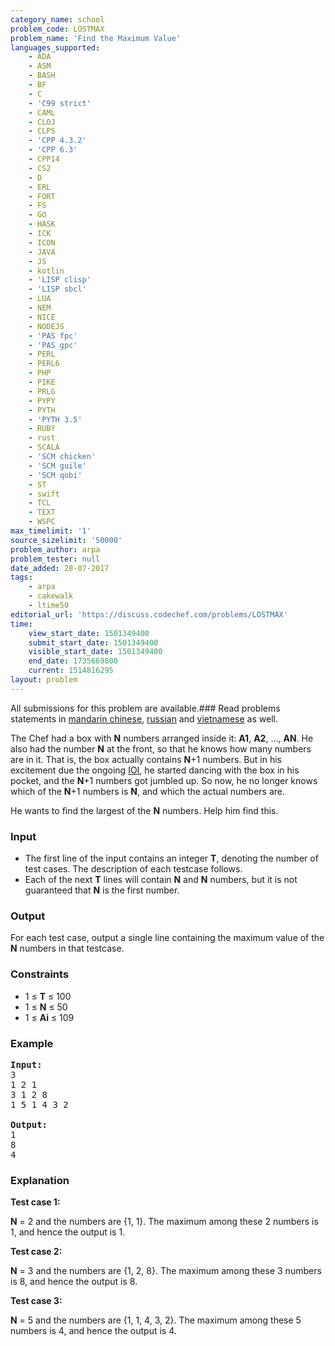 ```yaml
---
category_name: school
problem_code: LOSTMAX
problem_name: 'Find the Maximum Value'
languages_supported:
    - ADA
    - ASM
    - BASH
    - BF
    - C
    - 'C99 strict'
    - CAML
    - CLOJ
    - CLPS
    - 'CPP 4.3.2'
    - 'CPP 6.3'
    - CPP14
    - CS2
    - D
    - ERL
    - FORT
    - FS
    - GO
    - HASK
    - ICK
    - ICON
    - JAVA
    - JS
    - kotlin
    - 'LISP clisp'
    - 'LISP sbcl'
    - LUA
    - NEM
    - NICE
    - NODEJS
    - 'PAS fpc'
    - 'PAS gpc'
    - PERL
    - PERL6
    - PHP
    - PIKE
    - PRLG
    - PYPY
    - PYTH
    - 'PYTH 3.5'
    - RUBY
    - rust
    - SCALA
    - 'SCM chicken'
    - 'SCM guile'
    - 'SCM qobi'
    - ST
    - swift
    - TCL
    - TEXT
    - WSPC
max_timelimit: '1'
source_sizelimit: '50000'
problem_author: arpa
problem_tester: null
date_added: 28-07-2017
tags:
    - arpa
    - cakewalk
    - ltime50
editorial_url: 'https://discuss.codechef.com/problems/LOSTMAX'
time:
    view_start_date: 1501349400
    submit_start_date: 1501349400
    visible_start_date: 1501349400
    end_date: 1735669800
    current: 1514816295
layout: problem
---
```

All submissions for this problem are available.### Read problems statements in [mandarin chinese](http://www.codechef.com/download/translated/LTIME50/mandarin/LOSTMAX.pdf), [russian](http://www.codechef.com/download/translated/LTIME50/russian/LOSTMAX.pdf) and [vietnamese](http://www.codechef.com/download/translated/LTIME50/vietnamese/LOSTMAX.pdf) as well.

The Chef had a box with **N** numbers arranged inside it: **A1**, **A2**, ..., **AN**. He also had the number **N** at the front, so that he knows how many numbers are in it. That is, the box actually contains **N**+1 numbers. But in his excitement due the ongoing [IOI](http://ioi2017.org/), he started dancing with the box in his pocket, and the **N**+1 numbers got jumbled up. So now, he no longer knows which of the **N**+1 numbers is **N**, and which the actual numbers are.

He wants to find the largest of the **N** numbers. Help him find this.

### Input

- The first line of the input contains an integer **T**, denoting the number of test cases. The description of each testcase follows.
- Each of the next **T** lines will contain **N** and **N** numbers, but it is not guaranteed that **N** is the first number.

### Output

 For each test case, output a single line containing the maximum value of the **N** numbers in that testcase.

### Constraints

- 1 ≤ **T** ≤ 100
- 1 ≤ **N** ≤ 50
- 1 ≤ **Ai** ≤ 109

### Example

<pre><b>Input:</b>
3
1 2 1
3 1 2 8
1 5 1 4 3 2

<b>Output:</b>
1
8
4
</pre>
### Explanation

**Test case 1:**

 **N** = 2 and the numbers are {1, 1}. The maximum among these 2 numbers is 1, and hence the output is 1.

**Test case 2:**

 **N** = 3 and the numbers are {1, 2, 8}. The maximum among these 3 numbers is 8, and hence the output is 8.

**Test case 3:**

 **N** = 5 and the numbers are {1, 1, 4, 3, 2}. The maximum among these 5 numbers is 4, and hence the output is 4.
